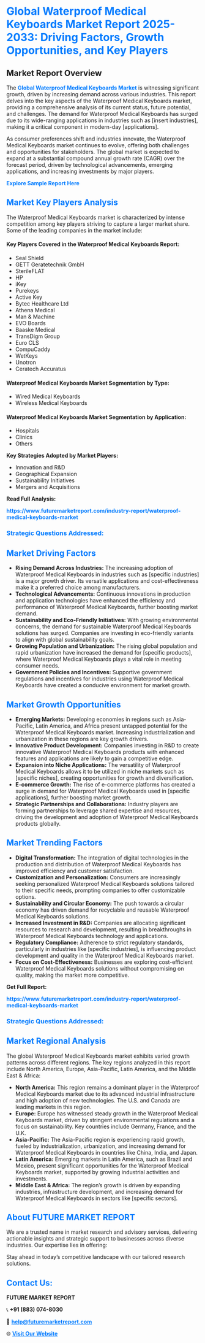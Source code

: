 <h1 style="color: #007BFF;">Global Waterproof Medical Keyboards Market Report 2025-2033: Driving Factors, Growth Opportunities, and Key Players</h1>

<section id="overview">
<h2>Market Report Overview</h2>
<p>The <a href="https://www.futuremarketreport.com/industry-report/waterproof-medical-keyboards-market" style="color: #007BFF; text-decoration: none;"><strong>Global Waterproof Medical Keyboards Market</strong></a> is witnessing significant growth, driven by increasing demand across various industries. This report delves into the key aspects of the Waterproof Medical Keyboards market, providing a comprehensive analysis of its current status, future potential, and challenges. The demand for Waterproof Medical Keyboards has surged due to its wide-ranging applications in industries such as [insert industries], making it a critical component in modern-day [applications].</p>
<p>As consumer preferences shift and industries innovate, the Waterproof Medical Keyboards market continues to evolve, offering both challenges and opportunities for stakeholders. The global market is expected to expand at a substantial compound annual growth rate (CAGR) over the forecast period, driven by technological advancements, emerging applications, and increasing investments by major players.</p>
</section>

<section id="overview">
<p><a href="https://www.futuremarketreport.com/request-sample/reportId=27702" style="color: #007BFF; text-decoration: none;"><strong>Explore Sample Report Here</strong></a></p>
</section>

<section id="key-players">
<h2 style="color: #007BFF;">Market Key Players Analysis</h2>
<p>The Waterproof Medical Keyboards market is characterized by intense competition among key players striving to capture a larger market share. Some of the leading companies in the market include:</p>
<h4>Key Players Covered in the Waterproof Medical Keyboards Report:</h4>
<ul><li>Seal Shield</li><li>GETT Geratetechnik GmbH</li><li>SterileFLAT</li><li>HP</li><li>iKey</li><li>Purekeys</li><li>Active Key</li><li>Bytec Healthcare Ltd</li><li>Athena Medical</li><li>Man &amp; Machine</li><li>EVO Boards</li><li>Baaske Medical</li><li>TransDigm Group</li><li>Euro CLS</li><li>CompuCaddy</li><li>WetKeys</li><li>Unotron</li><li>Ceratech Accuratus</li></ul>
<h4>Waterproof Medical Keyboards Market Segmentation by Type:</h4>
<ul><li>Wired Medical Keyboards</li><li>Wireless Medical Keyboards</li></ul>

<h4>Waterproof Medical Keyboards Market Segmentation by Application:</h4>
<ul><li>Hospitals</li><li>Clinics</li><li>Others</li></ul>
<p><strong>Key Strategies Adopted by Market Players:</strong></p>
<ul>
<li>Innovation and R&D</li>
<li>Geographical Expansion</li>
<li>Sustainability Initiatives</li>
<li>Mergers and Acquisitions</li>
</ul>
</section>

<section>
<p><strong>Read Full Analysis: </strong></p><a href="https://www.futuremarketreport.com/industry-report/waterproof-medical-keyboards-market" style="color: #007BFF; text-decoration: none;"><strong>https://www.futuremarketreport.com/industry-report/waterproof-medical-keyboards-market</strong></a>
<h3 style="color: #007BFF;">Strategic Questions Addressed:</h3>
</section>

<section id="driving-factors">
<h2 style="color: #007BFF;">Market Driving Factors</h2>
<ul>
<li><strong>Rising Demand Across Industries:</strong> The increasing adoption of Waterproof Medical Keyboards in industries such as [specific industries] is a major growth driver. Its versatile applications and cost-effectiveness make it a preferred choice among manufacturers.</li>
<li><strong>Technological Advancements:</strong> Continuous innovations in production and application technologies have enhanced the efficiency and performance of Waterproof Medical Keyboards, further boosting market demand.</li>
<li><strong>Sustainability and Eco-Friendly Initiatives:</strong> With growing environmental concerns, the demand for sustainable Waterproof Medical Keyboards solutions has surged. Companies are investing in eco-friendly variants to align with global sustainability goals.</li>
<li><strong>Growing Population and Urbanization:</strong> The rising global population and rapid urbanization have increased the demand for [specific products], where Waterproof Medical Keyboards plays a vital role in meeting consumer needs.</li>
<li><strong>Government Policies and Incentives:</strong> Supportive government regulations and incentives for industries using Waterproof Medical Keyboards have created a conducive environment for market growth.</li>
</ul>
</section>

<section id="growth-opportunities">
<h2 style="color: #007BFF;">Market Growth Opportunities</h2>
<ul>
<li><strong>Emerging Markets:</strong> Developing economies in regions such as Asia-Pacific, Latin America, and Africa present untapped potential for the Waterproof Medical Keyboards market. Increasing industrialization and urbanization in these regions are key growth drivers.</li>
<li><strong>Innovative Product Development:</strong> Companies investing in R&D to create innovative Waterproof Medical Keyboards products with enhanced features and applications are likely to gain a competitive edge.</li>
<li><strong>Expansion into Niche Applications:</strong> The versatility of Waterproof Medical Keyboards allows it to be utilized in niche markets such as [specific niches], creating opportunities for growth and diversification.</li>
<li><strong>E-commerce Growth:</strong> The rise of e-commerce platforms has created a surge in demand for Waterproof Medical Keyboards used in [specific applications], further boosting market growth.</li>
<li><strong>Strategic Partnerships and Collaborations:</strong> Industry players are forming partnerships to leverage shared expertise and resources, driving the development and adoption of Waterproof Medical Keyboards products globally.</li>
</ul>
</section>

<section id="trending-factors">
<h2 style="color: #007BFF;">Market Trending Factors</h2>
<ul>
<li><strong>Digital Transformation:</strong> The integration of digital technologies in the production and distribution of Waterproof Medical Keyboards has improved efficiency and customer satisfaction.</li>
<li><strong>Customization and Personalization:</strong> Consumers are increasingly seeking personalized Waterproof Medical Keyboards solutions tailored to their specific needs, prompting companies to offer customizable options.</li>
<li><strong>Sustainability and Circular Economy:</strong> The push towards a circular economy has driven demand for recyclable and reusable Waterproof Medical Keyboards solutions.</li>
<li><strong>Increased Investment in R&D:</strong> Companies are allocating significant resources to research and development, resulting in breakthroughs in Waterproof Medical Keyboards technology and applications.</li>
<li><strong>Regulatory Compliance:</strong> Adherence to strict regulatory standards, particularly in industries like [specific industries], is influencing product development and quality in the Waterproof Medical Keyboards market.</li>
<li><strong>Focus on Cost-Effectiveness:</strong> Businesses are exploring cost-efficient Waterproof Medical Keyboards solutions without compromising on quality, making the market more competitive.</li>
</ul>
</section>

<section>
<p><strong>Get Full Report: </strong></p><a href="https://www.futuremarketreport.com/industry-report/waterproof-medical-keyboards-market" style="color: #007BFF; text-decoration: none;"><strong>https://www.futuremarketreport.com/industry-report/waterproof-medical-keyboards-market</strong></a>
<h3 style="color: #007BFF;">Strategic Questions Addressed:</h3>
</section>


<section id="regional-analysis">
<h2 style="color: #007BFF;">Market Regional Analysis</h2>
<p>The global Waterproof Medical Keyboards market exhibits varied growth patterns across different regions. The key regions analyzed in this report include North America, Europe, Asia-Pacific, Latin America, and the Middle East & Africa:</p>
<ul>
<li><strong>North America:</strong> This region remains a dominant player in the Waterproof Medical Keyboards market due to its advanced industrial infrastructure and high adoption of new technologies. The U.S. and Canada are leading markets in this region.</li>
<li><strong>Europe:</strong> Europe has witnessed steady growth in the Waterproof Medical Keyboards market, driven by stringent environmental regulations and a focus on sustainability. Key countries include Germany, France, and the U.K.</li>
<li><strong>Asia-Pacific:</strong> The Asia-Pacific region is experiencing rapid growth, fueled by industrialization, urbanization, and increasing demand for Waterproof Medical Keyboards in countries like China, India, and Japan.</li>
<li><strong>Latin America:</strong> Emerging markets in Latin America, such as Brazil and Mexico, present significant opportunities for the Waterproof Medical Keyboards market, supported by growing industrial activities and investments.</li>
<li><strong>Middle East & Africa:</strong> The region’s growth is driven by expanding industries, infrastructure development, and increasing demand for Waterproof Medical Keyboards in sectors like [specific sectors].</li>
</ul>
</section>

<footer>
<h2 style="color: #007BFF;">About FUTURE MARKET REPORT</h2>
<p>We are a trusted name in market research and advisory services, delivering actionable insights and strategic support to businesses across diverse industries. Our expertise lies in offering:</p>

<p>Stay ahead in today’s competitive landscape with our tailored research solutions.</p>

<h2 style="color: #007BFF;">Contact Us:</h2>
<p><strong>FUTURE MARKET REPORT</strong></p>
<p>📞 <strong>+91 (883) 074-8030</strong></p>
<p>📧 <strong><a href="mailto:help@futuremarketreport.com" style="color: #007BFF;">help@futuremarketreport.com</a></strong></p>
<p>🌐 <strong><a href="https://www.futuremarketreport.com/" style="color: #007BFF;">Visit Our Website</a></strong></p>
</footer>